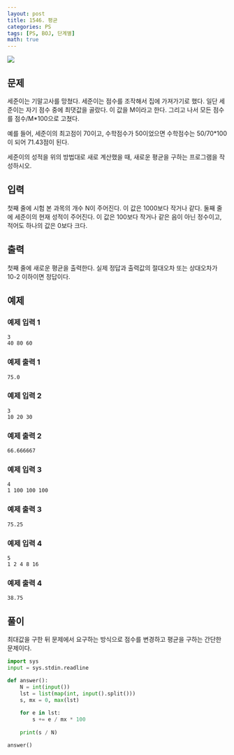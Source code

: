 ```yaml
---
layout: post
title: 1546. 평균
categories: PS
tags: [PS, BOJ, 단계별]
math: true
---
```


<img src="https://onlinejudgeimages.s3-ap-northeast-1.amazonaws.com/images/boj-og.png" />

## 문제

세준이는 기말고사를 망쳤다. 세준이는 점수를 조작해서 집에 가져가기로 했다. 일단 세준이는 자기 점수 중에 최댓값을 골랐다. 이 값을 M이라고 한다. 그리고 나서 모든 점수를 점수/M*100으로 고쳤다.

예를 들어, 세준이의 최고점이 70이고, 수학점수가 50이었으면 수학점수는 50/70*100이 되어 71.43점이 된다.

세준이의 성적을 위의 방법대로 새로 계산했을 때, 새로운 평균을 구하는 프로그램을 작성하시오.

## 입력

첫째 줄에 시험 본 과목의 개수 N이 주어진다. 이 값은 1000보다 작거나 같다. 둘째 줄에 세준이의 현재 성적이 주어진다. 이 값은 100보다 작거나 같은 음이 아닌 정수이고, 적어도 하나의 값은 0보다 크다.

## 출력

첫째 줄에 새로운 평균을 출력한다. 실제 정답과 출력값의 절대오차 또는 상대오차가 10-2 이하이면 정답이다.

## 예제

### 예제 입력 1

```
3
40 80 60
```

### 예제 출력 1

```
75.0
```

### 예제 입력 2

```
3
10 20 30
```

### 예제 출력 2

```
66.666667
```

### 예제 입력 3

```
4
1 100 100 100
```

### 예제 출력 3

```
75.25
```

### 예제 입력 4

```
5
1 2 4 8 16
```

### 예제 출력 4

```
38.75
```

## 풀이

최대값을 구한 뒤 문제에서 요구하는 방식으로 점수를 변경하고 평균을 구하는 간단한 문제이다.

```python
import sys
input = sys.stdin.readline

def answer():
    N = int(input())
    lst = list(map(int, input().split()))
    s, mx = 0, max(lst)
    
    for e in lst:
        s += e / mx * 100
    
    print(s / N)

answer()

```

